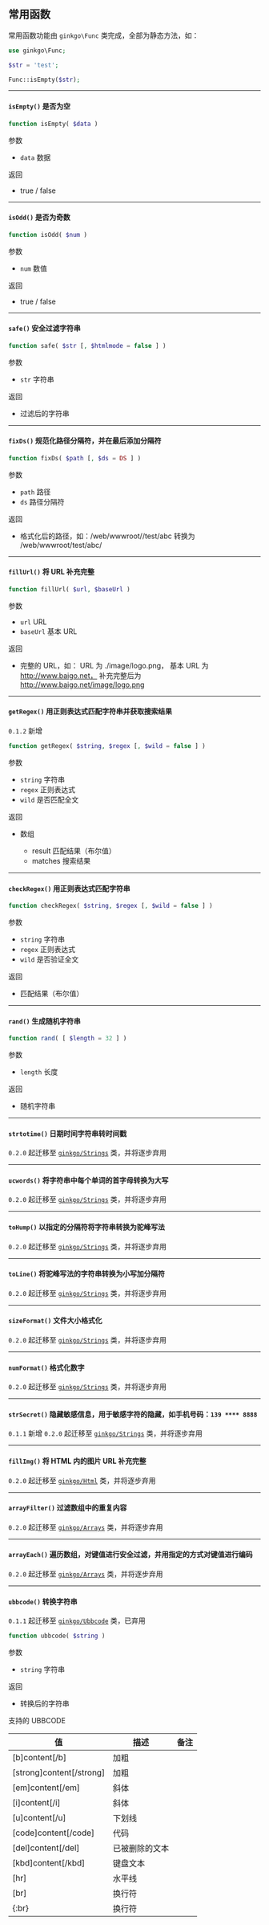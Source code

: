 ## 常用函数

常用函数功能由 `ginkgo\Func` 类完成，全部为静态方法，如：

``` php
use ginkgo\Func;

$str = 'test';

Func::isEmpty($str);
```

----------

#### `isEmpty()` 是否为空

``` php
function isEmpty( $data )
```

参数

* `data` 数据

返回

* true / false

----------

#### `isOdd()` 是否为奇数

``` php
function isOdd( $num )
```

参数

* `num` 数值

返回

* true / false

----------

#### `safe()` 安全过滤字符串

``` php
function safe( $str [, $htmlmode = false ] )
```

参数

* `str` 字符串

返回

* 过滤后的字符串

----------

#### `fixDs()` 规范化路径分隔符，并在最后添加分隔符

``` php
function fixDs( $path [, $ds = DS ] )
```

参数

* `path` 路径
* `ds` 路径分隔符

返回

* 格式化后的路径，如：/web/wwwroot//test/abc 转换为 /web/wwwroot/test/abc/

----------

#### `fillUrl()` 将 URL 补充完整

``` php
function fillUrl( $url, $baseUrl )
```

参数

* `url` URL
* `baseUrl` 基本 URL

返回

* 完整的 URL，如：
URL 为 ./image/logo.png，
基本 URL 为 http://www.baigo.net，
补充完整后为 http://www.baigo.net/image/logo.png

----------

#### `getRegex()` 用正则表达式匹配字符串并获取搜索结果

`0.1.2` 新增

``` php
function getRegex( $string, $regex [, $wild = false ] )
```

参数

* `string` 字符串
* `regex` 正则表达式
* `wild` 是否匹配全文

返回

* 数组

    * result 匹配结果（布尔值）
    * matches 搜索结果

----------

#### `checkRegex()` 用正则表达式匹配字符串

``` php
function checkRegex( $string, $regex [, $wild = false ] )
```

参数

* `string` 字符串
* `regex` 正则表达式
* `wild` 是否验证全文

返回

* 匹配结果（布尔值）

----------

#### `rand()` 生成随机字符串

``` php
function rand( [ $length = 32 ] )
```

参数

* `length` 长度

返回

* 随机字符串

----------

#### `strtotime()` 日期时间字符串转时间戳

`0.2.0` 起迁移至 [`ginkgo/Strings`](../data/strings.md#toTime) 类，并将逐步弃用

----------

#### `ucwords()` 将字符串中每个单词的首字母转换为大写

`0.2.0` 起迁移至 [`ginkgo/Strings`](../data/strings.md#ucwords) 类，并将逐步弃用

----------

#### `toHump()` 以指定的分隔符将字符串转换为驼峰写法

`0.2.0` 起迁移至 [`ginkgo/Strings`](../data/strings.md#toHump) 类，并将逐步弃用

----------

#### `toLine()` 将驼峰写法的字符串转换为小写加分隔符

`0.2.0` 起迁移至 [`ginkgo/Strings`](../data/strings.md#toLine) 类，并将逐步弃用

----------

#### `sizeFormat()` 文件大小格式化

`0.2.0` 起迁移至 [`ginkgo/Strings`](../data/strings.md#sizeFormat) 类，并将逐步弃用

----------

#### `numFormat()` 格式化数字

`0.2.0` 起迁移至 [`ginkgo/Strings`](../data/strings.md#numFormat) 类，并将逐步弃用

----------

#### `strSecret()` 隐藏敏感信息，用于敏感字符的隐藏，如手机号码：`139 **** 8888`

`0.1.1` 新增
`0.2.0` 起迁移至 [`ginkgo/Strings`](../data/strings.md#secrecy) 类，并将逐步弃用

----------

#### `fillImg()` 将 HTML 内的图片 URL 补充完整

`0.2.0` 起迁移至 [`ginkgo/Html`](../data/html.md#fillImg) 类，并将逐步弃用

----------

#### `arrayFilter()` 过滤数组中的重复内容

`0.2.0` 起迁移至 [`ginkgo/Arrays`](../data/arrays.md#filter) 类，并将逐步弃用

----------

#### `arrayEach()` 遍历数组，对键值进行安全过滤，并用指定的方式对键值进行编码

`0.2.0` 起迁移至 [`ginkgo/Arrays`](../data/arrays.md#each) 类，并将逐步弃用

----------

#### `ubbcode()` 转换字符串

`0.1.1` 起迁移至 [`ginkgo/Ubbcode`](../data/ubbcode.md) 类，已弃用

``` php
function ubbcode( $string )
```

参数

* `string` 字符串

返回

* 转换后的字符串

支持的 UBBCODE

| 值 | 描述 | 备注 |
| - | - | - |
| [b]content[/b] | 加粗 | |
| [strong]content[/strong] | 加粗 | |
| [em]content[/em] | 斜体 | |
| [i]content[/i] | 斜体 | |
| [u]content[/u] | 下划线 | |
| [code]content[/code] | 代码 | |
| [del]content[/del] | 已被删除的文本 | |
| [kbd]content[/kbd] | 键盘文本 | |
| [hr]| 水平线 | |
| [br] | 换行符 | |
| {:br} | 换行符 | |
